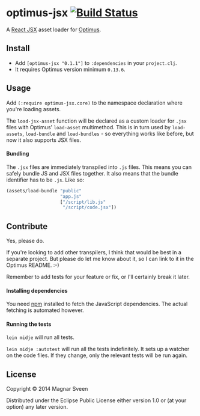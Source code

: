 # optimus-jsx [![Build Status](https://secure.travis-ci.org/magnars/optimus-jsx.png)](http://travis-ci.org/magnars/optimus-jsx)

A [React JSX](http://facebook.github.io/react/docs/jsx-in-depth.html) asset loader for [Optimus](http://github.com/magnars/optimus).

## Install

- Add `[optimus-jsx "0.1.1"]` to `:dependencies` in your `project.clj`.
- It requires Optimus version minimum `0.13.6`.

## Usage

Add `(:require optimus-jsx.core)` to the namespace declaration where
you're loading assets.

The `load-jsx-asset` function will be declared as a custom loader for
`.jsx` files with Optimus' `load-asset` multimethod. This is in turn
used by `load-assets`, `load-bundle` and `load-bundles` - so
everything works like before, but now it also supports JSX files.

#### Bundling

The `.jsx` files are immediately transpiled into `.js` files. This
means you can safely bundle JS and JSX files together. It also means
that the bundle identifier has to be `.js`. Like so:

```cl
(assets/load-bundle "public"
                    "app.js"
                    ["/script/lib.js"
                     "/script/code.jsx"])
```

## Contribute

Yes, please do.

If you're looking to add other transpilers, I think that would be best
in a separate project. But please do let me know about it, so I can
link to it in the Optimus README. :-)

Remember to add tests for your feature or fix, or I'll certainly break
it later.

#### Installing dependencies

You need [npm](https://npmjs.org/) installed to fetch the JavaScript
dependencies. The actual fetching is automated however.

#### Running the tests

`lein midje` will run all tests.

`lein midje :autotest` will run all the tests indefinitely. It sets up a
watcher on the code files. If they change, only the relevant tests will be
run again.

## License

Copyright © 2014 Magnar Sveen

Distributed under the Eclipse Public License either version 1.0 or (at
your option) any later version.
